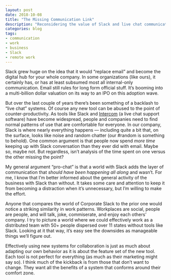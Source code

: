 ```yaml
---
layout: post
date: 2018-10-08
title: "The Missing Communication Link"
description: "Reconsidering the value of Slack and live chat communication tools."
categories: blog
tags:
- communication
- work
- business
- Slack
- remote work
---
```


Slack grew huge on the idea that it would “replace email” and become the digital hub for your whole company. In some organizations (like ours), it certainly has, or has at least subsumed most all internal-only communication. Email still rules for long form official stuff. It’s booming into a multi-billion dollar valuation on its way to an IPO on this adoption wave.

But over the last couple of years there’s been something of a backlash to “live chat” systems. Of course any new tool can be abused to the point of counter-productivity. As tools like Slack and [Intercom](https://www.intercom.com "Intercom") (a live chat support software) have become widespread, people and companies need to find normal patterns of use that are comfortable for everyone. In our company, Slack is where nearly everything happens — including quite a bit that, on the surface, looks like noise and random chatter (our #random is something to behold). One common argument is that people now spend _more time_ keeping up with Slack conversation than they ever did with email. Maybe so, maybe not. But regardless, isn’t analysis of the time spent on one versus the other missing the point?

My general argument “pro-chat” is that a world with Slack adds the layer of communication that _should have been happening all along_ and wasn’t. For me, I know that I’m better informed about the general activity of the business with Slack than without. It takes some care and attention to keep it from becoming a distraction when it’s unnecessary, but I’m willing to make the effort.

Anyone that compares the world of Corporate Slack to the prior one would notice a striking similarity in work patterns. Workplaces are social, people are people, and will talk, joke, commiserate, and enjoy each others’ company. I try to picture a world where we could effectively work as a distributed team with 50+ people dispersed over 11 states without tools like Slack. Looking at it that way, it’s easy see the downsides as manageable things we’ll figure out.

Effectively using new systems for collaboration is just as much about adapting our own behavior as it is about the feature set of the new tool. Each tool is not perfect for everything (as much as their marketing might say so). I think much of the kickback is from those that don’t want to change. They want all the benefits of a system that conforms around their comfort zone.
